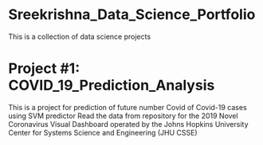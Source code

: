 # Sreekrishna_Data_Science_Portfolio
This is a collection of data science projects

# Project #1: COVID_19_Prediction_Analysis
This is a project for prediction of future number Covid of Covid-19 cases using SVM predictor
Read the data from repository for the 2019 Novel Coronavirus Visual Dashboard operated by the Johns Hopkins University Center for Systems Science and Engineering (JHU CSSE)
